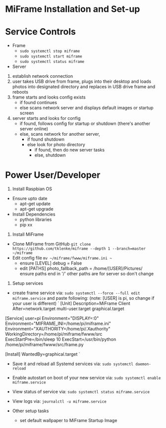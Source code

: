 # MiFrame Installation and Set-up

# Service Controls
- Frame
  - `sudo systemctl stop miframe`
  - `sudo systemctl start miframe`
  - `sudo systemctl status miframe`
- Server


1. establish network connection
1. user takes USB drive from frame, plugs into their desktop and loads photos into designated directory
and replaces in USB drive frame and reboots 
1. frame starts and looks config exists
    - if found continues
    - else scans network server and displays default images or startup screen
1. server starts and looks for config
    - if found, follows config for startup or shutdown (there's another server online)
    - else, scans network for another server, 
        - if found shutdown
        - else look for photo directory
            - if found, then do new server tasks
            - else, shutdown


# Power User/Developer
1. Install Raspbian OS
  - Ensure upto date
    - apt-get update
    - apt-get upgrade
  - Install Dependencies
    - python libraries
    - pip xx
1. Install MiFrame 
  - Clone MiFrame from GitHub
    `git clone https://github.com/tklenke/miframe --depth 1 --branch=master ~/miframe`
  - Edit config file
    `mv ~/miframe/fwww/miframe.ini ~`
      - ensure [LEVEL] debug = False
      - edit [PATHS] photo_fallback_path = /home/[USER]/Pictures/  
          ensure paths end in '/' other paths are for server so don't change
1. Setup services
  - create frame service via:
    `sudo systemctl --force --full edit miframe.service`
      and paste following: 
      (note: [USER] is pi, so change if your user is different)
`
[Unit]
Description=MiFrame Client
After=network.target multi-user.target graphical.target

[Service]
user=pi
Environment="DISPLAY=:0"
Environment="MIFRAME_INI=/home/pi/miframe.ini"
Environment="XAUTHORITY=/home/pi/.Xauthority"
WorkingDirectory=/home/pi/miframe/fwww/src    
ExecStartPre=/bin/sleep 10
ExecStart=/usr/bin/python /home/pi/miframe/fwww/src/frame.py

[Install]
WantedBy=graphical.target
`
  - Save it and reload all Systemd services via:
    `sudo systemctl daemon-reload`
  - Enable autostart on boot of your new service via:
    `sudo systemctl enable miframe.service`
  - View status of service via:
    `sudo systemctl status miframe.service`
  - View logs via:
    `journalctl -u miframe.service`

  - Other setup tasks
    - set default wallpaper to MiFrame Startup Image














